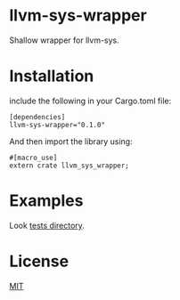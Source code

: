 # llvm-sys-wrapper

Shallow wrapper for llvm-sys.

# Installation

include the following in your Cargo.toml file:

```
[dependencies]
llvm-sys-wrapper="0.1.0"
```

And then import the library using:

```
#[macro_use]
extern crate llvm_sys_wrapper;
```


# Examples

Look [tests directory](tests).

# License

[MIT](LICENSE)
